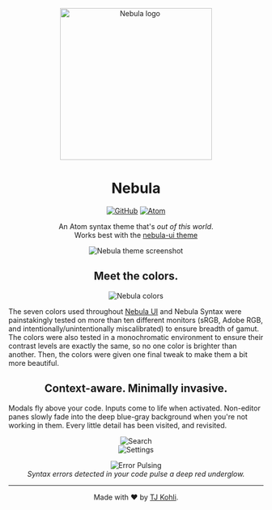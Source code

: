 <p align="center">
  <img src="http://tjkoh.li/BQOK/1PcggwwS+" alt="Nebula logo" width="300">
</p>
<h1 align="center">Nebula</h1>

<p align="center">
  <a href="https://github.com/tjkohli/nebula-syntax"><img src="https://img.shields.io/github/release/tjkohli/nebula-syntax.svg?style=flat-square" alt="GitHub"></a>
  <a href="https://atom.io/themes/nebula-syntax"><img src="https://img.shields.io/apm/v/nebula-syntax.svg?style=flat-square" alt="Atom"></a>
<!--   <a href="https://atom.io/themes/nebula-syntax"><img src="https://img.shields.io/apm/dm/nebula-syntax.svg?style=flat-square" alt="Atom Downloads"></a> -->
</p>

<p align="center">An Atom syntax theme that's <em>out of this world</em>.<br>Works best with the <a href="https://github.com/tjkohli/nebula-ui">nebula-ui theme</a></p>

<p align="center">
  <img src="http://tjkoh.li/q4OR/47Q3r092+" alt="Nebula theme screenshot">
</p>

<h2 align="center">Meet the colors.</h2>
<p align="center">
  <img src="http://tjkoh.li/nmlY/12d2Hgpc+" alt="Nebula colors">
</p>

The seven colors used throughout [Nebula UI](https://github.com/tjkohli/nebula-ui) and Nebula Syntax were painstakingly tested on more than ten different monitors (sRGB, Adobe RGB, and intentionally/unintentionally miscalibrated) to ensure breadth of gamut. The colors were also tested in a monochromatic environment to ensure their contrast levels are exactly the same, so no one color is brighter than another. Then, the colors were given one final tweak to make them a bit more beautiful.

<h2 align="center">Context-aware. Minimally invasive.</h2>

Modals fly above your code. Inputs come to life when activated. Non-editor panes slowly fade into the deep blue-gray background when you're not working in them. Every little detail has been visited, and revisited.

<p align="center">
  <img src="http://tjkoh.li/EoKQ/1zrgqdez+" alt="Search">
  <br>
  <img src="http://tjkoh.li/deT/3HRNDq60+" alt="Settings">
</p>

<p align="center">
  <img src="http://i.giphy.com/12BQyrHqrBij9C.gif" alt="Error Pulsing">
  <br>
  <em>Syntax errors detected in your code pulse a deep red underglow.</em>
</p>

---

<p align="center">Made with ❤️ by <a href="http://www.tjkohli.com/">TJ Kohli</a>.</p>
